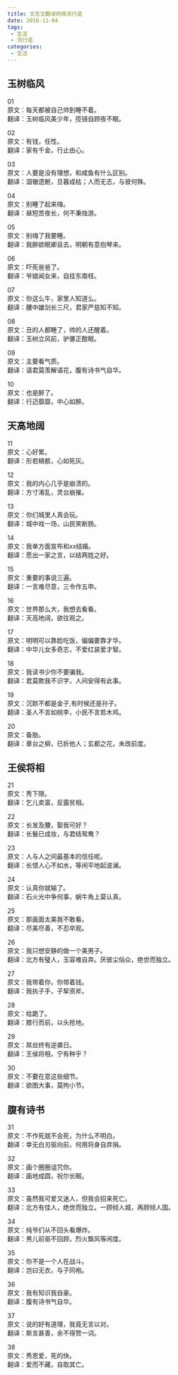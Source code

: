 ```yaml
---
title: 文言文翻译网络流行语
date: 2016-11-04
tags:
 - 生活
 - 流行语
categories:
 - 生活
---
```



## 玉树临风

01 <br />
原文：每天都被自己帅到睡不着。 <br />
翻译：玉树临风美少年，揽镜自顾夜不眠。 <br />

02 <br />
原文：有钱，任性。 <br />
翻译：家有千金，行止由心。 <br />

03 <br />
原文：人要是没有理想，和咸鱼有什么区别。 <br />
翻译：涸辙遗鲋，旦暮成枯；人而无志，与彼何殊。 <br />

04 <br />
原文：别睡了起来嗨。 <br />
翻译：昼短苦夜长，何不秉烛游。 <br />

05 <br />
原文：别嗨了我要睡。 <br />
翻译：我醉欲眠卿且去，明朝有意抱琴来。 <br />

06 <br />
原文：吓死爸爸了。 <br />
翻译：爷娘闻女来，自挂东南枝。 <br />

07 <br />
原文：你这么牛，家里人知道么。 <br />
翻译：腰中雄剑长三尺，君家严慈知不知。 <br />

08 <br />
原文：丑的人都睡了，帅的人还醒着。 <br />
翻译：玉树立风前，驴骡正酣眠。 <br />

09 <br />
原文：主要看气质。 <br />
翻译：请君莫羡解语花，腹有诗书气自华。 <br />

10 <br />
原文：也是醉了。 <br />
翻译：行迈靡靡，中心如醉。 <br />



## 天高地阔

11 <br />
原文：心好累。 <br />
翻译：形若槁骸，心如死灰。 <br />

12 <br />
原文：我的内心几乎是崩溃的。 <br />
翻译：方寸淆乱，灵台崩摧。 <br />

13 <br />
原文：你们城里人真会玩。 <br />
翻译：城中戏一场，山民笑断肠。 <br />

14 <br />
原文：我单方面宣布和xx结婚。 <br />
翻译：愿出一家之言，以结两姓之好。 <br />

15 <br />
原文：重要的事说三遍。 <br />
翻译：一言难尽意，三令作五申。 <br />

16 <br />
原文：世界那么大，我想去看看。 <br />
翻译：天高地阔，欲往观之。 <br />

17 <br />
原文：明明可以靠脸吃饭，偏偏要靠才华。 <br />
翻译：中华儿女多奇志，不爱红装爱才智。 <br />

18 <br />
原文：我读书少你不要骗我。 <br />
翻译：君莫欺我不识字，人间安得有此事。 <br />

19 <br />
原文：沉默不都是金子,有时候还是孙子。 <br />
翻译：圣人不言如桃李，小民不言若木鸡。 <br />

20 <br />
原文：备胎。 <br />
翻译：章台之柳，已折他人；玄都之花，未改前度。 <br />



## 王侯将相

21 <br />
原文：秀下限。 <br />
翻译：乞儿卖富，反露贫相。 <br />

22 <br />
原文：长发及腰，娶我可好？ <br />
翻译：长鬟已成妆，与君结鸳鸯？ <br />

23 <br />
原文：人与人之间最基本的信任呢。 <br />
翻译：长恨人心不如水，等闲平地起波澜。 <br />

24 <br />
原文：认真你就输了。 <br />
翻译：石火光中争何事，蜗牛角上莫认真。 <br />

25 <br />
原文：那画面太美我不敢看。 <br />
翻译：尽美尽善，不忍卒观。 <br />

26 <br />
原文：我只想安静的做一个美男子。 <br />
翻译：北方有璧人，玉容难自弃。厌彼尘俗众，绝世而独立。 <br />

27 <br />
原文：我带着你，你带着钱。 <br />
翻译：我执子手，子挈资斧。 <br />

28 <br />
原文：给跪了。 <br />
翻译：膝行而前，以头抢地。 <br />

29 <br />
原文：屌丝终有逆袭日。 <br />
翻译：王侯将相，宁有种乎？ <br />

30 <br />
原文：不要在意这些细节。 <br />
翻译：欲图大事，莫拘小节。 <br />



## 腹有诗书

31 <br />
原文：不作死就不会死，为什么不明白。 <br />
翻译：幸无白刃驱向前，何用将身自弃捐。 <br />

32 <br />
原文：画个圈圈诅咒你。 <br />
翻译：画地成圆，祝尔长眠。 <br />

33 <br />
原文：虽然我可爱又迷人，但我会招来死亡。 <br />
翻译：北方有佳人，绝世而独立。一顾倾人城，再顾倾人国。 <br />

34 <br />
原文：纯爷们从不回头看爆炸。 <br />
翻译：男儿前驱不回顾，烈火飘风等闲度。 <br />

35 <br />
原文：你不是一个人在战斗。 <br />
翻译：岂曰无衣，与子同袍。 <br />

36 <br />
原文：我有知识我自豪。 <br />
翻译：腹有诗书气自华。

37 <br />
原文：说的好有道理，我竟无言以对。 <br />
翻译：斯言甚善，余不得赞一词。 <br />

38 <br />
原文：秀恩爱，死的快。 <br />
翻译：爱而不藏，自取其亡。 <br />


